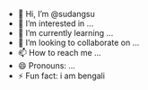 - 👋 Hi, I’m @sudangsu
- 👀 I’m interested in ...
- 🌱 I’m currently learning ...
- 💞️ I’m looking to collaborate on ...
- 📫 How to reach me ...
- 😄 Pronouns: ...
- ⚡ Fun fact: i am bengali

<!---
sudangsu/sudangsu is a ✨ special ✨ repository because its `README.md` (this file) appears on your GitHub profile.
You can click the Preview link to take a look at your changes.
--->
